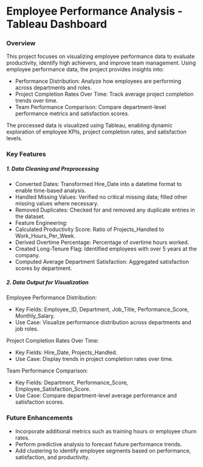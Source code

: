 # Employee Performance Analysis - Tableau Dashboard

### Overview

This project focuses on visualizing employee performance data to evaluate productivity, identify high achievers, and improve team management. Using employee performance data, the project provides insights into:

- Performance Distribution: Analyze how employees are performing across departments and roles.
- Project Completion Rates Over Time: Track average project completion trends over time.
- Team Performance Comparison: Compare department-level performance metrics and satisfaction scores.

The processed data is visualized using Tableau, enabling dynamic exploration of employee KPIs, project completion rates, and satisfaction levels.

### Key Features

##### 1. Data Cleaning and Preprocessing

- Converted Dates: Transformed Hire_Date into a datetime format to enable time-based analysis.
- Handled Missing Values: Verified no critical missing data; filled other missing values where necessary.
- Removed Duplicates: Checked for and removed any duplicate entries in the dataset.
- Feature Engineering:
- Calculated Productivity Score: Ratio of Projects_Handled to Work_Hours_Per_Week.
- Derived Overtime Percentage: Percentage of overtime hours worked.
- Created Long-Tenure Flag: Identified employees with over 5 years at the company.
- Computed Average Department Satisfaction: Aggregated satisfaction scores by department.

##### 2. Data Output for Visualization

Employee Performance Distribution:
- Key Fields: Employee_ID, Department, Job_Title, Performance_Score, Monthly_Salary.
- Use Case: Visualize performance distribution across departments and job roles.

Project Completion Rates Over Time:
- Key Fields: Hire_Date, Projects_Handled.
- Use Case: Display trends in project completion rates over time.

Team Performance Comparison:
- Key Fields: Department, Performance_Score, Employee_Satisfaction_Score.
- Use Case: Compare department-level average performance and satisfaction scores.

### Future Enhancements

- Incorporate additional metrics such as training hours or employee churn rates.
- Perform predictive analysis to forecast future performance trends.
- Add clustering to identify employee segments based on performance, satisfaction, and productivity.
